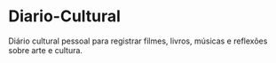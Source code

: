 # Diario-Cultural
Diário cultural pessoal para registrar filmes, livros, músicas e reflexões sobre arte e cultura.
